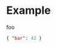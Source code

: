 # Example

<!-- markdown-interpolate: cat file.md -->
foo
<!-- end -->

<!-- ```json markdown-interpolate: node script.js -->
```json
{ "bar": 42 }
```
<!-- ``` end -->
